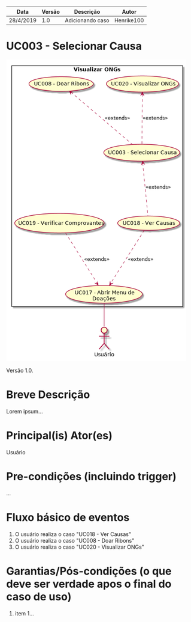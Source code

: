 | Data       | Versão  | Descrição       | Autor            |
| ---------- | ------- | --------------- | ---------------- |
| 28/4/2019 | 1.0 | Adicionando caso | Henrike100 |


# UC003 - Selecionar Causa


![diagrama](Visualizar_ONGs.png)

Versão 1.0.

# Breve Descrição
Lorem ipsum...

# Principal(is) Ator(es)
Usuário

# Pre-condições (incluindo trigger)
...

# Fluxo básico de eventos
1. O usuário realiza o caso "UC018 - Ver Causas"
1. O usuário realiza o caso "UC008 - Doar Ribons"
1. O usuário realiza o caso "UC020 - Visualizar ONGs"


# Garantias/Pós-condições (o que deve ser verdade apos o final do caso de uso)
1. item 1...
